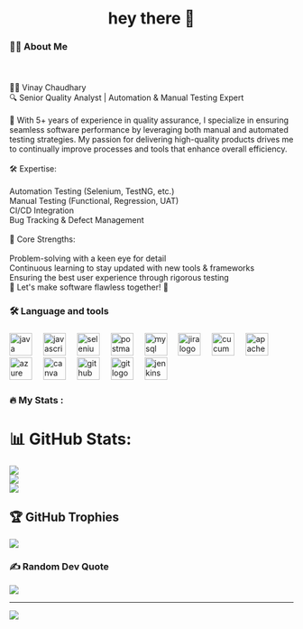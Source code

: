 

<h1 align="center">hey there 👋</h1>

###

<h3 align="left">👩‍💻  About Me</h3>

###

<br clear="both">

<p align="left">👨‍💻 Vinay Chaudhary<br>🔍 Senior Quality Analyst | Automation & Manual Testing Expert<br><br>🚀 With 5+ years of experience in quality assurance, I specialize in ensuring seamless software performance by leveraging both manual and automated testing strategies. My passion for delivering high-quality products drives me to continually improve processes and tools that enhance overall efficiency.<br><br>🛠️ Expertise:<br><br>Automation Testing (Selenium, TestNG, etc.)<br>Manual Testing (Functional, Regression, UAT)<br>CI/CD Integration<br>Bug Tracking & Defect Management<br><br>🎯 Core Strengths:<br><br>Problem-solving with a keen eye for detail<br>Continuous learning to stay updated with new tools & frameworks<br>Ensuring the best user experience through rigorous testing<br>🌟 Let's make software flawless together! 🌟</p>

###

<h3 align="left">🛠 Language and tools</h3>

###

<div align="left">
  <img src="https://cdn.jsdelivr.net/gh/devicons/devicon/icons/java/java-original.svg" height="40" alt="java logo"  />
  <img width="12" />
  <img src="https://cdn.jsdelivr.net/gh/devicons/devicon/icons/javascript/javascript-original.svg" height="40" alt="javascript logo"  />
  <img width="12" />
  <img src="https://cdn.jsdelivr.net/gh/devicons/devicon/icons/selenium/selenium-original.svg" height="40" alt="selenium logo"  />
  <img width="12" />
  <img src="https://cdn.simpleicons.org/postman/FF6C37" height="40" alt="postman logo"  />
  <img width="12" />
  <img src="https://cdn.simpleicons.org/mysql/4479A1" height="40" alt="mysql logo"  />
  <img width="12" />
  <img src="https://cdn.simpleicons.org/jira/0052CC" height="40" alt="jira logo"  />
  <img width="12" />
  <img src="https://cdn.simpleicons.org/cucumber/23D96C" height="40" alt="cucumber logo"  />
  <img width="12" />
  <img src="https://cdn.jsdelivr.net/gh/devicons/devicon/icons/apache/apache-original.svg" height="40" alt="apache logo"  />
  <img width="12" />
  <img src="https://cdn.jsdelivr.net/gh/devicons/devicon/icons/azure/azure-original.svg" height="40" alt="azure logo"  />
  <img width="12" />
  <img src="https://cdn.jsdelivr.net/gh/devicons/devicon/icons/canva/canva-original.svg" height="40" alt="canva logo"  />
  <img width="12" />
  <img src="https://cdn.jsdelivr.net/gh/devicons/devicon/icons/github/github-original.svg" height="40" alt="github logo"  />
  <img width="12" />
  <img src="https://cdn.jsdelivr.net/gh/devicons/devicon/icons/git/git-original.svg" height="40" alt="git logo"  />
  <img width="12" />
  <img src="https://cdn.jsdelivr.net/gh/devicons/devicon/icons/jenkins/jenkins-line.svg" height="40" alt="jenkins logo"  />
</div>

###

<h3 align="left">🔥   My Stats :</h3>

###

# 📊 GitHub Stats:
![](https://github-readme-stats.vercel.app/api?username=coded-vinay&theme=dark&hide_border=false&include_all_commits=false&count_private=false)<br/>
![](https://github-readme-streak-stats.herokuapp.com/?user=coded-vinay&theme=dark&hide_border=false)<br/>
![](https://github-readme-stats.vercel.app/api/top-langs/?username=coded-vinay&theme=dark&hide_border=false&include_all_commits=false&count_private=false&layout=compact)

## 🏆 GitHub Trophies
![](https://github-profile-trophy.vercel.app/?username=coded-vinay&theme=radical&no-frame=false&no-bg=true&margin-w=4)

### ✍️ Random Dev Quote
![](https://quotes-github-readme.vercel.app/api?type=horizontal&theme=merko)

---
[![](https://visitcount.itsvg.in/api?id=coded-vinay&icon=0&color=0)](https://visitcount.itsvg.in)
